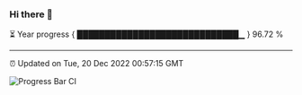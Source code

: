 ### Hi there 👋

⏳ Year progress { █████████████████████████████▁ } 96.72 %

---

⏰ Updated on Tue, 20 Dec 2022 00:57:15 GMT

![Progress Bar CI](https://github.com/liununu/liununu/workflows/Progress%20Bar%20CI/badge.svg)
